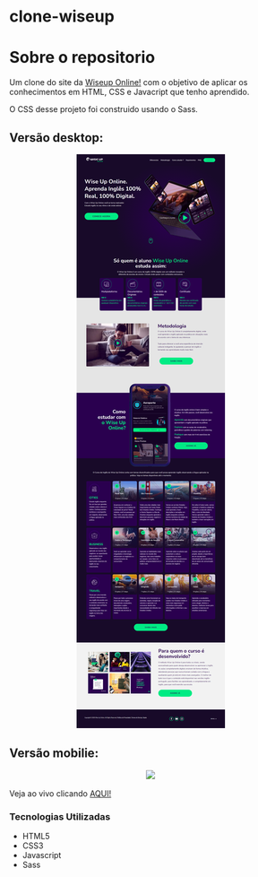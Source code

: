 # clone-wiseup

# Sobre o repositorio

Um clone do site da <a href="https://wiseup.com/pt/online/?source=google-search-br-6-reg-nordeste-lead-wol-resp2-ant&utm_source=google&utm_medium=cpc&utm_campaign=google-search-br-6-reg-nordeste-lead-wol-resp2-ant&gclid=CjwKCAiAmJGgBhAZEiwA1JZolvMMOE6jmlGeVXebPCeIGJ43Ya1xpt2tqk06WTXWijza7fFbjpTDeRoCfW8QAvD_BwE" target="_blank" rel="nofollow" title="Site da Wiseup">Wiseup Online!</a> com o objetivo de aplicar os conhecimentos em HTML, CSS e Javacript que tenho aprendido. 

O CSS desse projeto foi construido usando o Sass.

## Versão desktop:

<div align="center"><img src="https://github.com/matheusmorenocf/clone-wiseup/blob/main/assets/screencapture-matheusmorenocf-github-io-clone-wiseup-index-html-2023-03-05-21_45_05.png"></div>

## Versão mobilie:

<div align="center"><img src="https://github.com/matheusmorenocf/clone-wiseup/blob/main/assets/clone-wiseup-mobilie.gif"></div>

Veja ao vivo clicando <a href="https://matheusmorenocf.github.io/clone-wiseup/index.html" target="_blank">AQUI!</a>

### Tecnologias Utilizadas
- HTML5
- CSS3
- Javascript
- Sass

